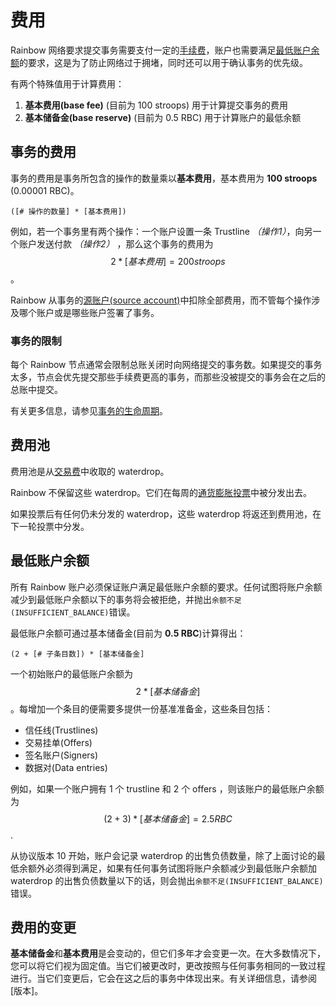 # 费用

Rainbow 网络要求提交事务需要支付一定的[手续费](#transaction-fee)，账户也需要满足[最低账户余额](#minimum-account-balance)的要求，这是为了防止网络过于拥堵，同时还可以用于确认事务的优先级。

有两个特殊值用于计算费用：

1. **基本费用(base fee)** (目前为 100 stroops) 用于计算提交事务的费用
2. **基本储备金(base reserve)** (目前为 0.5 RBC) 用于计算账户的最低余额

## 事务的费用 <span id='transaction-fee'>

事务的费用是事务所包含的操作的数量乘以**基本费用**，基本费用为 **100 stroops** (0.00001 RBC)。

```math-formula
([# 操作的数量] * [基本费用])
```

例如，若一个事务里有两个操作：一个账户设置一条 Trustline *（操作1）*，向另一个账户发送付款 *（操作2）* ，那么这个事务的费用为 $$2 * [基本费用] = 200 stroops$$。

Rainbow 从事务的[源账户(source account)](transactions#source-account)中扣除全部费用，而不管每个操作涉及哪个账户或是哪些账户签署了事务。


### 事务的限制

每个 Rainbow 节点通常会限制总账关闭时向网络提交的事务数。如果提交的事务太多，节点会优先提交那些手续费更高的事务，而那些没被提交的事务会在之后的总账中提交。

有关更多信息，请参见[事务的生命周期](transactions#life-cycle)。

## 费用池

费用池是从[交易费](fees#transaction-fee)中收取的 waterdrop。

Rainbow 不保留这些 waterdrop。它们在每周的[通货膨胀投票](inflation.md)中被分发出去。

如果投票后有任何仍未分发的 waterdrop，这些 waterdrop 将返还到费用池，在下一轮投票中分发。

## 最低账户余额 <span id='minimum-account-balance'>

所有 Rainbow 账户必须保证账户满足最低账户余额的要求。任何试图将账户余额减少到最低账户余额以下的事务将会被拒绝，并抛出`余额不足(INSUFFICIENT_BALANCE)`错误。

最低账户余额可通过基本储备金(目前为 **0.5 RBC**)计算得出：

```math-formula
(2 + [# 子条目数]) * [基本储备金]
```

一个初始账户的最低账户余额为 $$2 * [基本储备金]$$。每增加一个条目的便需要多提供一份基准准备金，这些条目包括：

- 信任线(Trustlines)
- 交易挂单(Offers)
- 签名账户(Signers)
- 数据对(Data entries)

例如，如果一个账户拥有 1 个 trustline 和 2 个 offers ，则该账户的最低账户余额为 $$(2 + 3) * [基本储备金] = 2.5 RBC$$.

从协议版本 10 开始，账户会记录 waterdrop 的出售负债数量，除了上面讨论的最低余额外必须得到满足，如果有任何事务试图将账户余额减少到最低账户余额加 waterdrop 的出售负债数量以下的话，则会抛出`余额不足(INSUFFICIENT_BALANCE)`错误。

## 费用的变更

**基本储备金**和**基本费用**是会变动的，但它们多年才会变更一次。在大多数情况下，您可以将它们视为固定值。当它们被更改时，更改按照与任何事务相同的一致过程进行。当它们变更后，它会在这之后的事务中体现出来。有关详细信息，请参阅[版本]。

